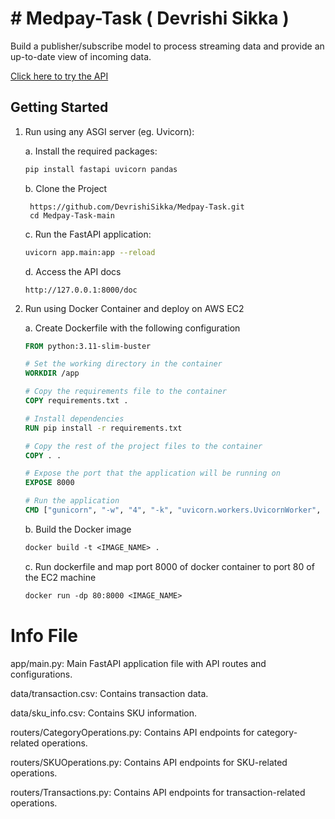 # # Medpay-Task ( Devrishi Sikka )

Build a publisher/subscribe model to process streaming data and provide an up-to-date view of incoming data.

[Click here to try the API](http://13.235.242.50/docs)


## Getting Started

1. Run using any ASGI server (eg. Uvicorn):
   
   a. Install the required packages:
   
      ```bash
      pip install fastapi uvicorn pandas
      ```
   b. Clone the Project
      
        https://github.com/DevrishiSikka/Medpay-Task.git
        cd Medpay-Task-main
   
   c. Run the FastAPI application:
      
      ```bash
      uvicorn app.main:app --reload
      ```
   d. Access the API docs
       
       http://127.0.0.1:8000/doc


2. Run using Docker Container and deploy on AWS EC2

   a. Create Dockerfile with the following configuration

   ``` Dockerfile
   FROM python:3.11-slim-buster

   # Set the working directory in the container
   WORKDIR /app
   
   # Copy the requirements file to the container
   COPY requirements.txt .
   
   # Install dependencies
   RUN pip install -r requirements.txt
   
   # Copy the rest of the project files to the container
   COPY . .
   
   # Expose the port that the application will be running on
   EXPOSE 8000
   
   # Run the application
   CMD ["gunicorn", "-w", "4", "-k", "uvicorn.workers.UvicornWorker", "app.main:app"]
   ```

   b. Build the Docker image

   ```Dockerfile
   docker build -t <IMAGE_NAME> .
   ```

   c. Run dockerfile and map port 8000 of docker container to port 80 of the EC2 machine 
   ```Dockerfile
   docker run -dp 80:8000 <IMAGE_NAME>
   ```


# Info File

app/main.py: Main FastAPI application file with API routes and configurations.

data/transaction.csv: Contains transaction data.

data/sku_info.csv: Contains SKU information.

routers/CategoryOperations.py: Contains API endpoints for category-related operations.

routers/SKUOperations.py: Contains API endpoints for SKU-related operations.

routers/Transactions.py: Contains API endpoints for transaction-related operations.

